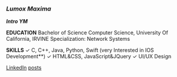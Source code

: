 ### *Lumox Maxima*

***Intro YM*** 

**EDUCATION**
Bachelor of Science Computer Science, University Of California, IRVINE
Specialization: Network Systems

**SKILLS**
✓ C, C++, Java, Python, Swift (very Interested in IOS Development**) 
✓ HTML&CSS, JavaScript&JQuery
✓ UI/UX Design



[LinkedIn](http://linkedin.com/in/yunmil) 
[posts](http://yunmil.github.io/blog/)


